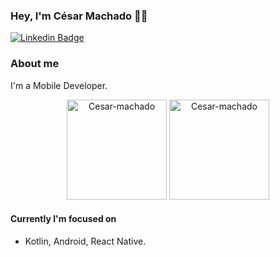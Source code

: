 <!-- ### Hi there 👋 -->

<!--
**cesar-machado/cesar-machado** is a ✨ _special_ ✨ repository because its `README.md` (this file) appears on your GitHub profile.

Here are some ideas to get you started:

- 🔭 I’m currently working on ...
- 🌱 I’m currently learning ...
- 👯 I’m looking to collaborate on ...
- 🤔 I’m looking for help with ...
- 💬 Ask me about ...
- 📫 How to reach me: ...
- 😄 Pronouns: ...
- ⚡ Fun fact: ...
-->

### Hey, I'm César Machado 👋🏾

[![Linkedin Badge](https://img.shields.io/badge/-LinkedIn-blue?style=flat-square&logo=Linkedin&logoColor=white&link=https://www.linkedin.com/in/cesar-mach//)](https://www.linkedin.com/in/cesar-mach/)


### About me

I'm a Mobile Developer.

<div align="center">
  <img height=160px src="https://github-readme-stats.vercel.app/api?username=Cesar-machado&show_icons=true&theme=radical" alt="Cesar-machado" />
<!--   <img height=160px src="https://github-readme-stats.vercel.app/api?username=cesar-machado&show_icons=true&theme=dracula&include_all_commits=true&count_private=true" alt="Cesar-machado" /> -->
  <img height=160px src="https://github-readme-stats.vercel.app/api/top-langs?username=cesar-machado&layout=compact&la****ngs_count=16&theme=dracula" alt="Cesar-machado" />
</div>

#### Currently I'm focused on

- Kotlin, Android, React Native.
